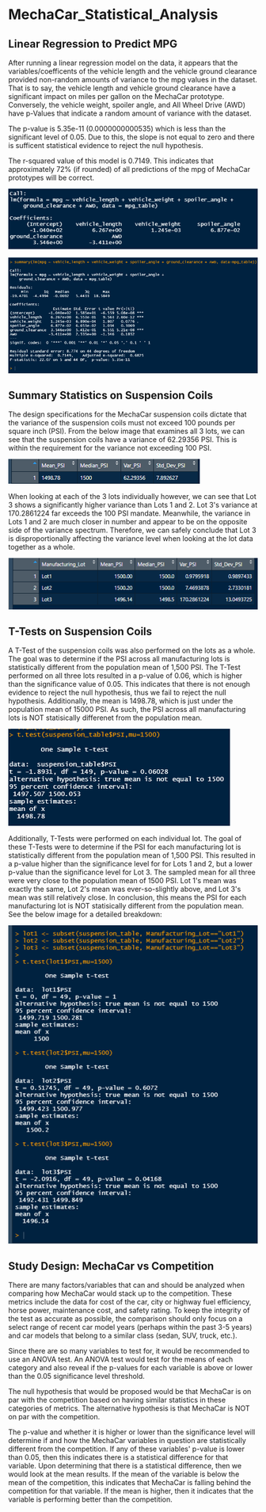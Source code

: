 # MechaCar_Statistical_Analysis

## Linear Regression to Predict MPG

After running a linear regression model on the data, it appears that the variables/coefficents of the vehicle length and the vehicle ground clearance provided non-random amounts of variance to the mpg values in the dataset. That is to say, the vehicle length and vehicle ground clearance have a significant impact on miles per gallon on the MechaCar prototype. Conversely, the vehicle weight, spoiler angle, and All Wheel Drive (AWD) have p-Values that indicate a random amount of variance with the dataset.

The p-value is 5.35e-11 (0.0000000000535) which is less than the significant level of 0.05. Due to this, the slope is not equal to zero and there is sufficent statistical evidence to reject the null hypothesis.

The r-squared value of this model is 0.7149. This indicates that approximately 72% (if rounded) of all predictions of the mpg of MechaCar prototypes will be correct.

![lm](Resources/lm.png)

![lmsum](Resources/lmsum.png)

## Summary Statistics on Suspension Coils
The design specifications for the MechaCar suspension coils dictate that the variance of the suspension coils must not exceed 100 pounds per square inch (PSI). From the below image that examines all 3 lots, we can see that the suspension coils have a variance of 62.29356 PSI. This is within the requirement for the variance not exceeding 100 PSI.

![total](Resources/total.png)

When looking at each of the 3 lots individually however, we can see that Lot 3 shows a significantly higher variance than Lots 1 and 2. Lot 3's variance at 170.2861224 far exceeds the 100 PSI mandate. Meanwhile, the variance in Lots 1 and 2 are much closer in number and appear to be on the opposite side of the variance spectrum. Therefore, we can safely conclude that Lot 3 is disproportionally affecting the variance level when looking at the lot data together as a whole.

![lot](Resources/lot.png)

## T-Tests on Suspension Coils
A T-Test of the suspension coils was also performed on the lots as a whole.  The goal was to determine if the PSI across all manufacturing lots is statistically different from the population mean of 1,500 PSI. The T-Test performed on all three lots resulted in a p-value of 0.06, which is higher than the significance value of 0.05. This indicates that there is not enough evidence to reject the null hypothesis, thus we fail to reject the null hypothesis. Additionally, the mean is 1498.78, which is just under the population mean of 15000 PSI. As such, the PSI across all manufacturing lots is NOT statisically differenet from the population mean.

![ttest](Resources/ttest.png)

Additionally, T-Tests were performed on each individual lot. The goal of these T-Tests were to determine if the PSI for each manufacturing lot is statistically different from the population mean of 1,500 PSI. This resulted in a p-value higher than the significance level for for Lots 1 and 2, but a lower p-value than the significance level for Lot 3. The sampled mean for all three were very close to the population mean of 1500 PSI. Lot 1's mean was exactly the same, Lot 2's mean was ever-so-slightly above, and Lot 3's mean was still relatively close. In conclusion, this means the PSI for each manufacturing lot is NOT statisically different from the population mean. See the below image for a detailed breakdown: 

![lotttest](Resources/lotttest.png)

## Study Design: MechaCar vs Competition
There are many factors/variables that can and should be analyzed when comparing how MechaCar would stack up to the competition. These metrics include the data for cost of the car, city or highway fuel efficiency, horse power, maintenance cost, and safety rating. To keep the integrity of the test as accurate as possible, the comparison should only focus on a select range of recent car model years (perhaps within the past 3-5 years) and car models that belong to a similar class (sedan, SUV, truck, etc.).

Since there are so many variables to test for, it would be recommended to use an ANOVA test. An ANOVA test would test for the means of each category and also reveal if the p-values for each variable is above or lower than the 0.05 significance level threshold.

The null hypothesis that would be proposed would be that MechaCar is on par with the competition based on having similar statistics in these categories of metrics. The alternative hypothesis is that MechaCar is NOT on par with the competition. 

The p-value and whether it is higher or lower than the significance level will determine if and how the MechaCar variables in question are statistically different from the competition. If any of these variables' p-value is lower than 0.05, then this indicates there is a statistical difference for that variable. Upon determining that there is a statistical difference, then we would look at the mean results. If the mean of the variable is below the mean of the competition, this indicates that MechaCar is falling behind the competition for that variable. If the mean is higher, then it indicates that the variable is performing better than the competition. 
